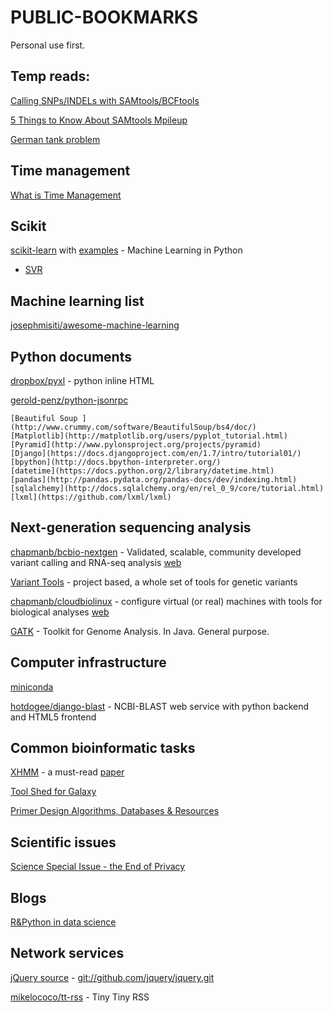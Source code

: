 PUBLIC-BOOKMARKS
================
Personal use first.


## Temp reads:

[Calling SNPs/INDELs with SAMtools/BCFtools](http://samtools.sourceforge.net/mpileup.shtml)

[5 Things to Know About SAMtools Mpileup](http://massgenomics.org/2012/03/5-things-to-know-about-samtools-mpileup.html)

[German tank problem](http://en.wikipedia.org/wiki/German_tank_problem)



## Time management

[What is Time Management](http://wiki.mbalib.com/wiki/%E6%97%B6%E9%97%B4%E7%AE%A1%E7%90%86) 


## Scikit

[scikit-learn](http://scikit-learn.org/dev/user_guide.html) with [examples](http://scikit-learn.org/dev/auto_examples/index.html) - Machine Learning in Python

- [SVR](http://scikit-learn.org/dev/modules/svm.html#regression)


## Machine learning list

[josephmisiti/awesome-machine-learning](https://github.com/josephmisiti/awesome-machine-learning)


## Python documents

[dropbox/pyxl](https://github.com/dropbox/pyxl) - python inline HTML

[gerold-penz/python-jsonrpc](https://github.com/gerold-penz/python-jsonrpc)

    [Beautiful Soup ](http://www.crummy.com/software/BeautifulSoup/bs4/doc/)
    [Matplotlib](http://matplotlib.org/users/pyplot_tutorial.html)
    [Pyramid](http://www.pylonsproject.org/projects/pyramid)
    [Django](https://docs.djangoproject.com/en/1.7/intro/tutorial01/)
    [bpython](http://docs.bpython-interpreter.org/)
    [datetime](https://docs.python.org/2/library/datetime.html)
    [pandas](http://pandas.pydata.org/pandas-docs/dev/indexing.html)
    [sqlalchemy](http://docs.sqlalchemy.org/en/rel_0_9/core/tutorial.html)
    [lxml](https://github.com/lxml/lxml)


## Next-generation sequencing analysis

[chapmanb/bcbio-nextgen](https://github.com/chapmanb/bcbio-nextgen) - 
Validated, scalable, community developed variant calling and RNA-seq analysis 
[web](https://bcbio-nextgen.readthedocs.org)

[Variant Tools](http://varianttools.sourceforge.net/) - project based, a whole set of tools for genetic variants

[chapmanb/cloudbiolinux](https://github.com/chapmanb/cloudbiolinux) -
configure virtual (or real) machines with tools for biological analyses [web](http://cloudbiolinux.org)

[GATK](https://www.broadinstitute.org/gatk/download/) - Toolkit for Genome Analysis. In Java. General purpose.

<!-- [adamewing/bamsurgeon](https://github.com/adamewing/bamsurgeon) - tools for adding mutations to existing .bam files, used for testing mutation callers -->

<!-- samtools/wgsim/tabix (https://github.com/samtools/samtools) -->
<!-- bcftools (https://github.com/samtools/bcftools) -->
<!-- pysam >= 0.8.1 (https://github.com/pysam-developers/pysam) -->
<!-- bwa (http://bio-bwa.sourceforge.net/) -->
<!-- velvet (http://www.ebi.ac.uk/~zerbino/velvet/) -->
<!-- exonerate (http://www.ebi.ac.uk/~guy/exonerate/) -->
<!-- picard tools >= 1.128 (https://github.com/broadinstitute/picard/releases/tag/1.128) -->
<!-- [SIFT](http://sift.bii.a-star.edu.sg/) -->
<!-- [sift old site](http://sift.jcvi.org/) -->
<!-- [ANNOVAR](http://annovar.openbioinformatics.org/en/latest/user-guide/) -->

## Computer infrastructure

[miniconda](http://repo.continuum.io/miniconda/index.html)

[hotdogee/django-blast](https://github.com/hotdogee/django-blast) - NCBI-BLAST web service with python backend and HTML5 frontend

## Common bioinformatic tasks

[XHMM](http://atgu.mgh.harvard.edu/xhmm/tutorial.shtml) - a must-read
   [paper](http://www.sciencedirect.com/science/article/pii/S000292971200417X)


[Tool Shed for Galaxy](https://wiki.galaxyproject.org/ToolShed/Repository)

[Primer Design Algorithms, Databases & Resources](http://primers.gene-quantification.info/)

<!-- [hg19 databases](http://hgdownload.cse.ucsc.edu/goldenPath/hg19/database/) -->

## Scientific issues

[Science Special Issue - the End of Privacy](http://www.sciencemag.org/content/347/6221.toc)


## Blogs

[R&Python in data science](http://xccds1977.blogspot.com/)


## Network services

[jQuery source](http://jquery.com/download/) - <git://github.com/jquery/jquery.git>

[mikelococo/tt-rss](https://github.com/mikelococo/tt-rss) - Tiny Tiny RSS


<!-- ## Perspectives -->

<!-- [Question: What Is The Best Pipeline For Human Whole Exome Sequencing?](https://www.biostars.org/p/1268/) -->
<!-- [Tutorial: Tutorial (How to analyze) on Whole Exome sequencing. Common Errors. Best Practices.](https://www.biostars.org/p/118929/) -->
<!-- [About the GATK Best Practices](https://www.broadinstitute.org/gatk/guide/best-practices) -->
